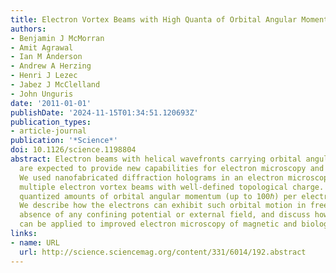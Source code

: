 ```yaml
---
title: Electron Vortex Beams with High Quanta of Orbital Angular Momentum
authors:
- Benjamin J McMorran
- Amit Agrawal
- Ian M Anderson
- Andrew A Herzing
- Henri J Lezec
- Jabez J McClelland
- John Unguris
date: '2011-01-01'
publishDate: '2024-11-15T01:34:51.120693Z'
publication_types:
- article-journal
publication: '*Science*'
doi: 10.1126/science.1198804
abstract: Electron beams with helical wavefronts carrying orbital angular momentum
  are expected to provide new capabilities for electron microscopy and other applications.
  We used nanofabricated diffraction holograms in an electron microscope to produce
  multiple electron vortex beams with well-defined topological charge. Beams carrying
  quantized amounts of orbital angular momentum (up to 100ℏ) per electron were observed.
  We describe how the electrons can exhibit such orbital motion in free space in the
  absence of any confining potential or external field, and discuss how these beams
  can be applied to improved electron microscopy of magnetic and biological specimens.
links:
- name: URL
  url: http://science.sciencemag.org/content/331/6014/192.abstract
---
```

